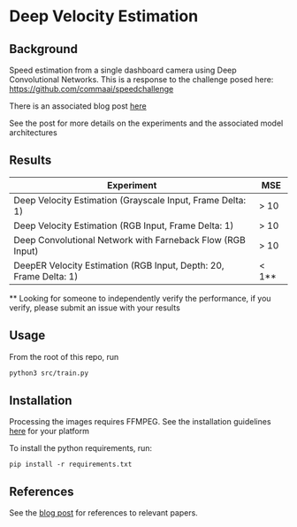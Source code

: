 # Deep Velocity Estimation



## Background

Speed estimation from a single dashboard camera using Deep Convolutional Networks. This is a response to the challenge posed here: https://github.com/commaai/speedchallenge

There is an associated blog post [here](https://towardsdatascience.com/deep-convolutional-networks-for-monocular-velocity-estimation-a0081d6bc7a9)

See the post for more details on the experiments and the associated model architectures



## Results

| Experiment                                                   | MSE   |
| ------------------------------------------------------------ | ----- |
| Deep Velocity Estimation (Grayscale Input, Frame Delta: 1)   | > 10  |
| Deep Velocity Estimation (RGB Input, Frame Delta: 1)         | > 10  |
| Deep Convolutional Network with Farneback Flow (RGB Input)   | > 10  |
| DeepER Velocity Estimation (RGB Input, Depth: 20, Frame Delta: 1) | < 1** |

** Looking for someone to independently verify the performance, if you verify, please submit an issue with your results



## Usage

From the root of this repo, run

```bash
python3 src/train.py
```



## Installation

Processing the images requires FFMPEG. See the installation guidelines [here](https://ffmpeg.org/download.html) for your platform

To install the python requirements, run:

```
pip install -r requirements.txt
```



## References

See the [blog post]((https://towardsdatascience.com/deep-convolutional-networks-for-monocular-velocity-estimation-a0081d6bc7a9)) for references to relevant papers.







